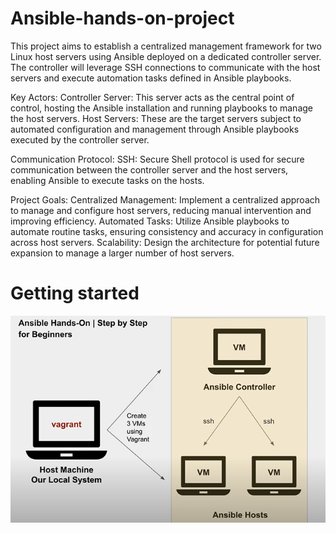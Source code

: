 # Ansible-hands-on-project
This project aims to establish a centralized management framework for two Linux host servers using Ansible deployed on a dedicated controller server. The controller will leverage SSH connections to communicate with the host servers and execute automation tasks defined in Ansible playbooks.

Key Actors:
    Controller Server: This server acts as the central point of control, hosting the Ansible installation and running playbooks to manage the host servers.
    Host Servers: These are the target servers subject to automated configuration and management through Ansible playbooks executed by the controller server.

Communication Protocol:
    SSH: Secure Shell protocol is used for secure communication between the controller server and the host servers, enabling Ansible to execute tasks on the hosts.

Project Goals:
    Centralized Management: Implement a centralized approach to manage and configure host servers, reducing manual intervention and improving efficiency.
    Automated Tasks: Utilize Ansible playbooks to automate routine tasks, ensuring consistency and accuracy in configuration across host servers.
    Scalability: Design the architecture for potential future expansion to manage a larger number of host servers.
# Getting started

![Alt Text](picture1.png)
